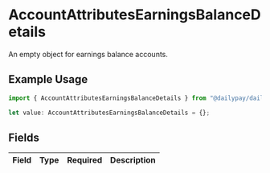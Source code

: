 # AccountAttributesEarningsBalanceDetails

An empty object for earnings balance accounts.

## Example Usage

```typescript
import { AccountAttributesEarningsBalanceDetails } from "@dailypay/dailypay";

let value: AccountAttributesEarningsBalanceDetails = {};
```

## Fields

| Field       | Type        | Required    | Description |
| ----------- | ----------- | ----------- | ----------- |